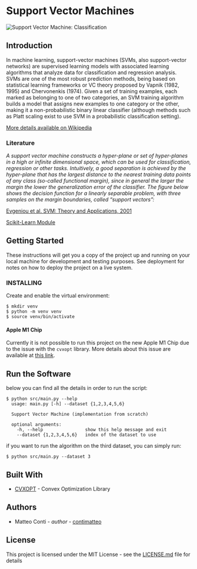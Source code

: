# Support Vector Machines

![Support Vector Machine: Classification](https://miro.medium.com/max/1400/1*z5UvkNnPGdudZp92uZgmNw.png)

## Introduction

In machine learning, support-vector machines (SVMs, also support-vector networks) are supervised learning models with associated learning algorithms that analyze data for classification and regression analysis. SVMs are one of the most robust prediction methods, being based on statistical learning frameworks or VC theory proposed by Vapnik (1982, 1995) and Chervonenkis (1974). Given a set of training examples, each marked as belonging to one of two categories, an SVM training algorithm builds a model that assigns new examples to one category or the other, making it a non-probabilistic binary linear classifier (although methods such as Platt scaling exist to use SVM in a probabilistic classification setting).

[More details available on Wikipedia](https://en.wikipedia.org/wiki/Support-vector_machine)



### Literature

*A support vector machine constructs a hyper-plane or set of hyper-planes in a high or infinite dimensional space, which can be used for classification, regression or other tasks. Intuitively, a good separation is achieved by the hyper-plane that has the largest distance to the nearest training data points of any class (so-called functional margin), since in general the larger the margin the lower the generalization error of the classifier. The figure below shows the decision function for a linearly separable problem, with three samples on the margin boundaries, called “support vectors”:*


[](https://link.springer.com/content/pdf/10.1007/BF00994018.pdf)

[Evgeniou et al. SVM: Theory and Applications, 2001](https://www.researchgate.net/profile/Massimiliano-Pontil-2/publication/221621494_Support_Vector_Machines_Theory_and_Applications/links/0912f50fd2564392c6000000/Support-Vector-Machines-Theory-and-Applications.pdf?origin=publication_detail)

[Scikit-Learn Module](https://scikit-learn.org/stable/modules/svm.html#mathematical-formulation)


## Getting Started

These instructions will get you a copy of the project up and running on your local machine for development and testing purposes. See deployment for notes on how to deploy the project on a live system.

### INSTALLING

Create and enable the virtual environment:
```
$ mkdir venv
$ python -m venv venv
$ source venv/bin/activate
```

#### Apple M1 Chip

Currently it is not possible to run this project on the new Apple M1 Chip due to the issue with the `cvxopt` library.
More details about this issue are available at [this link](https://github.com/cvxopt/cvxopt/issues/195).

## Run the Software

below you can find all the details in order to run the script:
```
$ python src/main.py --help
  usage: main.py [-h] --dataset {1,2,3,4,5,6}

  Support Vector Machine (implementation from scratch)

  optional arguments:
    -h, --help                show this help message and exit
    --dataset {1,2,3,4,5,6}   index of the dataset to use
```

if you want to run the algorithm on the third dataset, you can simply run:
```
$ python src/main.py --dataset 3
```

## Built With

* [CVXOPT](https://github.com/cvxopt/cvxopt) - Convex Optimization Library


## Authors

* Matteo Conti - *author* - [contimatteo](https://github.com/contimatteo)


## License

This project is licensed under the MIT License - see the [LICENSE.md](LICENSE.md) file for details
